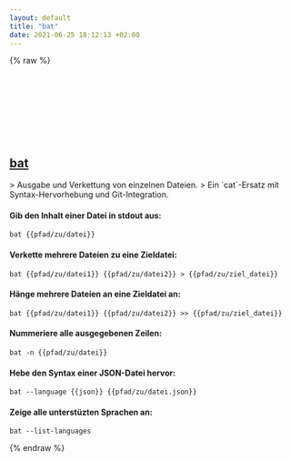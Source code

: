 ```yaml
---
layout: default
title: "bat"
date: 2021-06-25 18:12:13 +02:00
---
```

{% raw %}
<h2 id="bat">
  <a href="/de/common/bat.html">bat</a> <a href="#bat"><svg class="icon">
    <use href="/assets/images/unicode_sprite.svg#link" />
  </svg></a>
</h2>
> Ausgabe und Verkettung von einzelnen Dateien.
> Ein `cat`-Ersatz mit Syntax-Hervorhebung und Git-Integration.

#### Gib den Inhalt einer Datei in stdout aus:
```shell
bat {{pfad/zu/datei}}
```
#### Verkette mehrere Dateien zu eine Zieldatei:
```shell
bat {{pfad/zu/datei1}} {{pfad/zu/datei2}} > {{pfad/zu/ziel_datei}}
```
#### Hänge mehrere Dateien an eine Zieldatei an:
```shell
bat {{pfad/zu/datei1}} {{pfad/zu/datei2}} >> {{pfad/zu/ziel_datei}}
```
#### Nummeriere alle ausgegebenen Zeilen:
```shell
bat -n {{pfad/zu/datei}}
```
#### Hebe den Syntax einer JSON-Datei hervor:
```shell
bat --language {{json}} {{pfad/zu/datei.json}}
```
#### Zeige alle unterstüzten Sprachen an:
```shell
bat --list-languages
```
{% endraw %}